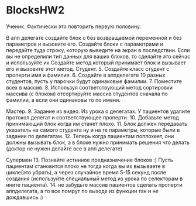# BlocksHW2
Ученик. Фактически это повторить первую половину.

В апп делегате создайте блок с без возвращаемой переменной и без параметров и вызовите его.
Создайте блоки с параметрами и передайте туда строку, которую выведите на экран в последствии.
Если вы не определили тип данных для ваших блоков, то сделайте это сейчас и используйте их
Создайте метод который принимает блок и вызывает его и вызовите этот метод.
Студент. 5. Создайте класс студент с проперти имя и фамилия. 6. Создайте в аппделегате 10 разных студентов, пусть у парочки будут одинаковые фамилии. 7. Поместите всех в массив. 8. Используя соответствующий метод сортировки массива (с блоком) отсортируйте массив студентов сначала по фамилии, а если они одинаковы то по имени.

Мастер. 9. Задание из видео. Из урока о делегатах. У пациентов удалите протокол делегат и соответствующее проперти. 10. Добавьте метод принимающий блок когда им станет плохо. 11. Блок должен передавать указатель на самого студента ну и на те параметры, которые были в задании по делегатам. 12. Теперь когда пациентам поплохеет, они должны вызывать блок, а в блоке нужно принимать решения что делать (доктор не нужен делайте все в апп делегате)

Супермен 13. Познайте истинное предназначение блоков :) Пусть пациентам становится плохо не тогда когда вы их вызываете в цикле(это убрать), а через случайное время 5-15 секунд после создания (используйте специальный метод из урока по селекторам в ините пациента). 14. не забудьте массив пациентов сделать проперти аппделегата, а то все помрут по выходе из функции так и не дождавшись :)

